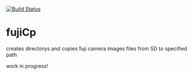 [![Build Status](https://travis-ci.org/andiMenge/fujiCp.svg?branch=master)](https://travis-ci.org/andiMenge/fujiCp)
# fujiCp
creates directorys and copies fuji camera images files from SD to specified path


work in progress!
